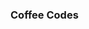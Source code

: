 <div style="float:left;min-width:90%;">
<!-- Fotoğraf gelecek -->
</div>
<div style="min-width:10%;">
<h3>Coffee Codes</h3>
</div>
